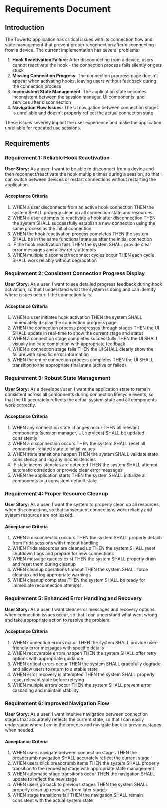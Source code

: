 # Requirements Document

## Introduction

The TowerIQ application has critical issues with its connection flow and state management that prevent proper reconnection after disconnecting from a device. The current implementation has several problems:

1. **Hook Reactivation Failure**: After disconnecting from a device, users cannot reactivate the hook - the connection process fails silently or gets stuck
2. **Missing Connection Progress**: The connection progress page doesn't appear when activating hooks, leaving users without feedback during the connection process
3. **Inconsistent State Management**: The application state becomes inconsistent between the session manager, UI components, and services after disconnection
4. **Navigation Flow Issues**: The UI navigation between connection stages is unreliable and doesn't properly reflect the actual connection state

These issues severely impact the user experience and make the application unreliable for repeated use sessions.

## Requirements

### Requirement 1: Reliable Hook Reactivation

**User Story:** As a user, I want to be able to disconnect from a device and then reconnect/reactivate the hook multiple times during a session, so that I can switch between devices or restart connections without restarting the application.

#### Acceptance Criteria

1. WHEN a user disconnects from an active hook connection THEN the system SHALL properly clean up all connection state and resources
2. WHEN a user attempts to reactivate a hook after disconnection THEN the system SHALL successfully establish a new connection using the same process as the initial connection
3. WHEN the hook reactivation process completes THEN the system SHALL be in the same functional state as after the initial connection
4. IF the hook reactivation fails THEN the system SHALL provide clear error messages and allow retry attempts
5. WHEN multiple disconnect/reconnect cycles occur THEN each cycle SHALL work reliably without degradation

### Requirement 2: Consistent Connection Progress Display

**User Story:** As a user, I want to see detailed progress feedback during hook activation, so that I understand what the system is doing and can identify where issues occur if the connection fails.

#### Acceptance Criteria

1. WHEN a user initiates hook activation THEN the system SHALL immediately display the connection progress page
2. WHEN the connection process progresses through stages THEN the UI SHALL update in real-time to show the current stage and status
3. WHEN a connection stage completes successfully THEN the UI SHALL visually indicate completion with appropriate feedback
4. WHEN a connection stage fails THEN the UI SHALL clearly show the failure with specific error information
5. WHEN the entire connection process completes THEN the UI SHALL transition to the appropriate final state (active or failed)

### Requirement 3: Robust State Management

**User Story:** As a developer/user, I want the application state to remain consistent across all components during connection lifecycle events, so that the UI accurately reflects the actual system state and all components work correctly.

#### Acceptance Criteria

1. WHEN any connection state changes occur THEN all relevant components (session manager, UI, services) SHALL be updated consistently
2. WHEN a disconnection occurs THEN the system SHALL reset all connection-related state to initial values
3. WHEN state transitions happen THEN the system SHALL validate state consistency and log any inconsistencies
4. IF state inconsistencies are detected THEN the system SHALL attempt automatic correction or provide clear error messages
5. WHEN the application starts THEN the system SHALL initialize all components to a consistent default state

### Requirement 4: Proper Resource Cleanup

**User Story:** As a user, I want the system to properly clean up all resources when disconnecting, so that subsequent connections work reliably and system resources are not leaked.

#### Acceptance Criteria

1. WHEN a disconnection occurs THEN the system SHALL properly detach from Frida sessions with timeout handling
2. WHEN Frida resources are cleaned up THEN the system SHALL reset shutdown flags and prepare for new connections
3. WHEN message queues exist THEN the system SHALL properly drain and reset them during cleanup
4. WHEN cleanup operations timeout THEN the system SHALL force cleanup and log appropriate warnings
5. WHEN cleanup completes THEN the system SHALL be ready for immediate reconnection attempts

### Requirement 5: Enhanced Error Handling and Recovery

**User Story:** As a user, I want clear error messages and recovery options when connection issues occur, so that I can understand what went wrong and take appropriate action to resolve the problem.

#### Acceptance Criteria

1. WHEN connection errors occur THEN the system SHALL provide user-friendly error messages with specific details
2. WHEN recoverable errors happen THEN the system SHALL offer retry options with appropriate guidance
3. WHEN critical errors occur THEN the system SHALL gracefully degrade and allow users to return to a stable state
4. WHEN error recovery is attempted THEN the system SHALL properly reset relevant state before retrying
5. WHEN multiple errors occur THEN the system SHALL prevent error cascading and maintain stability

### Requirement 6: Improved Navigation Flow

**User Story:** As a user, I want intuitive navigation between connection stages that accurately reflects the current state, so that I can easily understand where I am in the process and navigate back to previous stages when needed.

#### Acceptance Criteria

1. WHEN users navigate between connection stages THEN the breadcrumb navigation SHALL accurately reflect the current stage
2. WHEN users click breadcrumb items THEN the system SHALL properly transition to the requested stage with appropriate state management
3. WHEN automatic stage transitions occur THEN the navigation SHALL update to reflect the new stage
4. WHEN users go back to previous stages THEN the system SHALL properly clean up resources from later stages
5. WHEN stage transitions fail THEN the navigation SHALL remain consistent with the actual system state